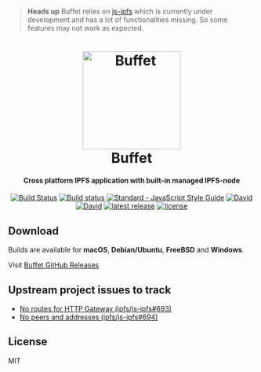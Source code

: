> **Heads up** Buffet relies on [js-ipfs](https://github.com/ipfs/js-ipfs) which is currently under development and has a lot of functionalities missing. So some features may not work as expected.

<h1 align="center">
  <a href="https://github.com/harshjv/buffet"><img src="./build/icon.ico" alt="Buffet" width="200"></a>
  <br>
  Buffet
</h1>

<h4 align="center">Cross platform IPFS application with built-in managed IPFS-node</h4>

<p align="center">
  <a href="https://travis-ci.org/harshjv/buffet"><img src="https://travis-ci.org/harshjv/buffet.svg?branch=master" alt="Build Status"></a>
  <a href="https://ci.appveyor.com/project/harshjv/buffet"><img src="https://ci.appveyor.com/api/projects/status/y0vkmd8jikqh4uqs?svg=true" alt="Build status"></a>
  <a href="http://standardjs.com/"><img src="https://img.shields.io/badge/code%20style-standard-brightgreen.svg" alt="Standard - JavaScript Style Guide"></a>
  <a href="https://github.com/harshjv/buffet/blob/master/app/package.json"><img src="https://david-dm.org/harshjv/buffet.svg?path=/app" alt="David"></a>
  <a href="https://github.com/harshjv/buffet/blob/master/package.json"><img src="https://img.shields.io/david/dev/harshjv/buffet.svg" alt="David"></a>
  <a href="https://github.com/harshjv/buffet/releases/latest"><img src="https://img.shields.io/github/release/harshjv/buffet.svg" alt="latest release"></a>
  <a href="https://github.com/harshjv/buffet/blob/master/LICENSE"><img src="https://img.shields.io/github/license/harshjv/buffet.svg" alt="license"></a>
</p>


## Download

Builds are available for **macOS**, **Debian/Ubuntu**, **FreeBSD** and **Windows**.

Visit [Buffet GitHub Releases](https://github.com/harshjv/buffet/releases)


## Upstream project issues to track

* [No routes for HTTP Gateway (ipfs/js-ipfs#693)](https://github.com/ipfs/js-ipfs/issues/693)
* [No peers and addresses (ipfs/js-ipfs#694)](https://github.com/ipfs/js-ipfs/issues/694)

## License

MIT
